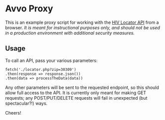 # Avvo Proxy

This is an example proxy script for working with the 
[HIV Locator API](https://locator.hiv.gov/data/) from a browser. _It is meant 
for instructional purposes only, and should not be used in a production environment with additional security measures._


## Usage

To call an API, pass your various parameters:

```$javascript
fetch('./locator.php?zip=30309')
.then(response => response.json())
.then(data => processTheData(data))
```

Any other parameters will be sent to the requested endpoint, so this should allow full access to the API. It is 
currently only meant for making GET requests; any POST/PUT/DELETE requests will fail in unexpected (but spectacular?!) 
ways.

Cheers!
